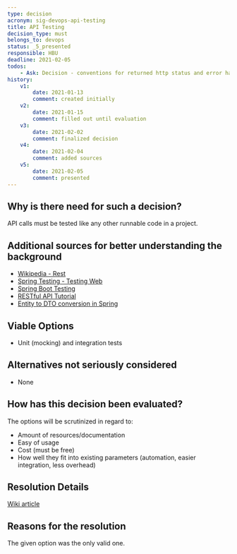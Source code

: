 ```yaml
---
type: decision
acronym: sig-devops-api-testing
title: API Testing
decision_type: must
belongs_to: devops
status: _5_presented
responsible: HBU
deadline: 2021-02-05
todos: 
    - Ask: Decision - conventions for returned http status and error handling?
history:
    v1:
        date: 2021-01-13
        comment: created initially
    v2:
        date: 2021-01-15
        comment: filled out until evaluation
    v3:
        date: 2021-02-02
        comment: finalized decision
    v4:
        date: 2021-02-04
        comment: added sources
    v5: 
        date: 2021-02-05
        comment: presented                
---
```


## Why is there need for such a decision?

API calls must be tested like any other runnable code in a project.

## Additional sources for better understanding the background

- [Wikipedia - Rest](https://en.wikipedia.org/wiki/Representational_state_transfer)
- [Spring Testing - Testing Web](https://spring.io/guides/gs/testing-web/)
- [Spring Boot Testing](https://www.baeldung.com/spring-boot-testing)
- [RESTful API Tutorial](https://restfulapi.net/)
- [Entity to DTO conversion in Spring](https://www.baeldung.com/entity-to-and-from-dto-for-a-java-spring-application )

## Viable Options

- Unit (mocking) and integration tests

## Alternatives not seriously considered

- None

## How has this decision been evaluated?

The options will be scrutinized in regard to:
- Amount of resources/documentation
- Easy of usage
- Cost (must be free)
- How well they fit into existing parameters (automation, easier integration, less overhead)

## Resolution Details

[Wiki article](https://github.com/EVATool/evatool-backend/wiki/DevOps-API-Testing)

## Reasons for the resolution

The given option was the only valid one.
